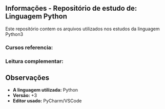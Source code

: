 ## Informações - Repositório de estudo de: Linguagem Python
Este repositório contem os arquivos utilizados nos estudos da linguagem Python3 

### Cursos referencia: 



### Leitura complementar: 


 ## Observações
 
- **A linguagem utilizada:** Python
-  **Versão:** +3
- **Editor usado:** PyCharm/VSCode
